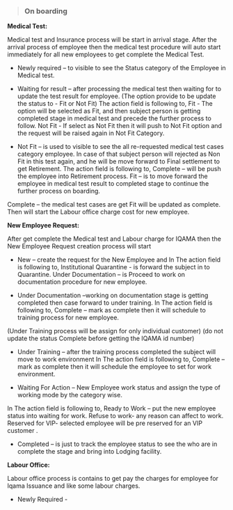 > ### On boarding
**Medical Test:**

Medical test and Insurance process will be start in arrival stage.
After the arrival process of employee then the medical test procedure will auto start immediately for all new employees to get complete the Medical Test.

-	Newly required – to visible to see the Status category of the Employee in Medical test.

-	Waiting for result – after processing the medical test then waiting for to update the test result for employee.
(The option provide to be update the status to - Fit or Not Fit)
The action field is following to,
Fit         - The option will be selected as Fit, and then subject person is getting completed stage in medical test and precede the further process to follow.
Not Fit - If select as Not Fit then it will push to Not Fit option and the request will be raised again in Not Fit Category.

-	Not Fit – is used to visible to see the all re-requested medical test cases category employee.
In case of that subject person will rejected as Non Fit in this test again, and he will be move forward to Final settlement to get Retirement.
The action field is following to,
Complete – will be push the employee into Retirement process.
Fit – is to move forward the employee in medical test result to completed stage to continue the further process on boarding.

Complete –
the medical test cases are get Fit will be updated as complete.
 Then will start the Labour office charge cost for new employee.

**New Employee Request:**

After get complete the Medical test and Labour charge for IQAMA then the New Employee Request creation process will start 

-	New – create the request for the New Employee and
In The action field is following to,
Institutional Quarantine - is forward the subject in to Quarantine.
Under Documentation – is Proceed to work on documentation procedure for new employee.

-	Under Documentation –working on documentation stage is getting completed then case forward to under training.
In The action field is following to,
Complete – mark as complete then it will schedule to training process for new employee.

(Under Training process will be assign for only individual customer)
(do not update the status Complete before getting the IQAMA id number)

-	Under Training – after the training process completed the subject will move to work environment
In The action field is following to,
Complete – mark as complete then it will schedule the employee to set for work environment.

-	Waiting For Action – New Employee work status and assign the type of working mode by the category wise.

In The action field is following to,
Ready to Work – put the new employee status into waiting for work.
Refuse to work- any reason can affect to work.
Reserved for VIP- selected employee will be pre reserved for an VIP customer .

-	Completed – is just to track the employee status to see the who are in complete the stage and bring into Lodging facility.


**Labour Office:**

Labour office process is contains to get pay the charges for employee for Iqama Issuance and like some labour charges.

-	Newly Required - 
